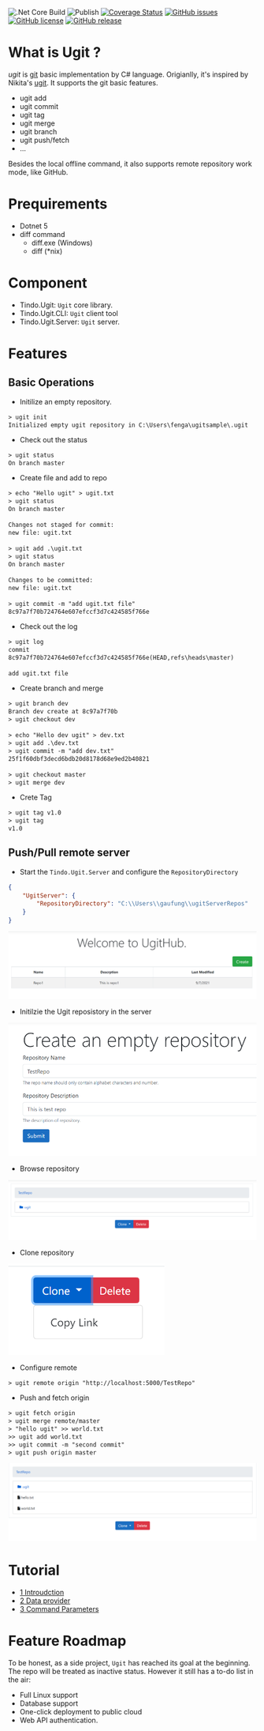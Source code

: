 ![.Net Core Build](https://github.com/gaufung/ugit/workflows/.NET%20Core/badge.svg)
![Publish](https://github.com/gaufung/ugit/workflows/Publish/badge.svg)
[![Coverage Status](https://coveralls.io/repos/github/gaufung/ugit/badge.svg)](https://coveralls.io/github/gaufung/ugit)
[![GitHub issues](https://img.shields.io/github/issues/gaufung/ugit?style=plastic)](https://github.com/gaufung/ugit/issues)
[![GitHub license](https://img.shields.io/github/license/gaufung/ugit)](https://github.com/gaufung/ugit/blob/master/LICENSE)
[![GitHub release](https://img.shields.io/github/release/gaufung/.svg)](https://GitHub.com/gaufung/ugit/releases/)



# What is **Ugit** ?

*ugit* is [git](https://en.wikipedia.org/wiki/Git) basic implementation by C# language. Origianlly, it's inspired by Nikita's [ugit](https://www.leshenko.net/p/ugit/). It supports the git basic features. 
- ugit add 
- ugit commit 
- ugit tag 
- ugit merge
- ugit branch
- ugit push/fetch
- ...

Besides the local offline command, it also supports remote repository work mode, like GitHub. 

# Prequirements 
- Dotnet 5
- diff command
    - diff.exe (Windows)
    - diff (*nix)

# Component 
- Tindo.Ugit: `Ugit` core library. 
- Tindo.Ugit.CLI: `Ugit` client tool
- Tindo.Ugit.Server: `Ugit` server.

# Features

## Basic Operations 

- Initilize an empty repository. 
```
> ugit init
Initialized empty ugit repository in C:\Users\fenga\ugitsample\.ugit
```
- Check out the status

```
> ugit status
On branch master
```

- Create file and add to repo

```
> echo "Hello ugit" > ugit.txt
> ugit status
On branch master

Changes not staged for commit:
new file: ugit.txt

> ugit add .\ugit.txt
> ugit status
On branch master

Changes to be committed:
new file: ugit.txt

> ugit commit -m "add ugit.txt file"
8c97a7f70b724764e607efccf3d7c424585f766e
```

- Check out the log 

```
> ugit log
commit 8c97a7f70b724764e607efccf3d7c424585f766e(HEAD,refs\heads\master)

add ugit.txt file
```

- Create branch and merge

```
> ugit branch dev
Branch dev create at 8c97a7f70b
> ugit checkout dev

> echo "Hello dev ugit" > dev.txt
> ugit add .\dev.txt
> ugit commit -m "add dev.txt"
25f1f60dbf3decd6bdb20d8178d68e9ed2b40821

> ugit checkout master
> ugit merge dev
```

- Crete Tag

```
> ugit tag v1.0
> ugit tag
v1.0
```

## Push/Pull remote server

- Start the `Tindo.Ugit.Server` and configure the `RepositoryDirectory`

```json
{
    "UgitServer": {
        "RepositoryDirectory": "C:\\Users\\gaufung\\ugitServerRepos"
    }
}
```

![](./images/homepage.png)

- Initilzie the Ugit reposistory in the server 

![](./images/createRepo.png)


- Browse repository

![](./images/repoDetail.png)

- Clone repository

![](./images/clone.png)

- Configure remote

```
> ugit remote origin "http://localhost:5000/TestRepo"
```

- Push and fetch origin 

```
> ugit fetch origin 
> ugit merge remote/master
> "hello ugit" >> world.txt
>> ugit add world.txt
>> ugit commit -m "second commit"
> ugit push origin master
```

![](./images/Push.png)

# Tutorial
- [1 Introudction](https://fenga.medium.com/implement-git-by-yourself-3-command-parameters-a8a7279f95d6)
- [2 Data provider](https://fenga.medium.com/implement-git-by-yourself-2-data-provider-86c9fc07be0a)
- [3 Command Parameters](https://fenga.medium.com/implement-git-by-yourself-3-command-parameters-a8a7279f95d6)

# Feature Roadmap
To be honest, as a side project, `Ugit` has reached its goal at the beginning. The repo will be treated as inactive status. However it still has a to-do list in the air:
- Full Linux support
- Database support
- One-click deployment to public cloud 
- Web API authentication. 